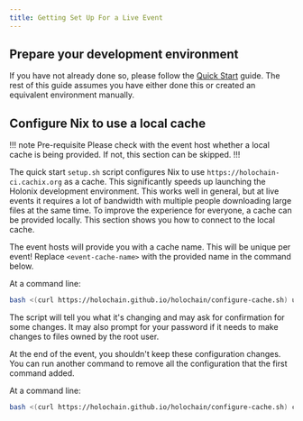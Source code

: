 ```yaml
---
title: Getting Set Up For a Live Event
---
```


## Prepare your development environment

If you have not already done so, please follow the [Quick Start](/quick-start/) guide. The rest of this guide assumes you have either done this or created an equivalent environment manually.

## Configure Nix to use a local cache

!!! note Pre-requisite
Please check with the event host whether a local cache is being provided. If not, this section can be skipped.
!!!

The quick start `setup.sh` script configures Nix to use `https://holochain-ci.cachix.org` as a cache. This significantly speeds up launching the Holonix development environment. This works well in general, but at live events it requires a lot of bandwidth with multiple people downloading large files at the same time. To improve the experience for everyone, a cache can be provided locally. This section shows you how to connect to the local cache.

The event hosts will provide you with a cache name. This will be unique per event! Replace `<event-cache-name>` with the provided name in the command below.

At a command line:

```bash
bash <(curl https://holochain.github.io/holochain/configure-cache.sh) use <event-cache-name>
```

The script will tell you what it's changing and may ask for confirmation for some changes. It may also prompt for your password if it needs to make changes to files owned by the root user.

At the end of the event, you shouldn't keep these configuration changes. You can run another command to remove all the configuration that the first command added.

At a command line:

```bash
bash <(curl https://holochain.github.io/holochain/configure-cache.sh) cleanup
```
